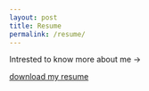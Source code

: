 ```yaml
---
layout: post
title: Resume
permalink: /resume/
---
```


Intrested to know more about me ->

[download my resume][download my resume]

[download my resume]:/assets/Satyawan-Jangra-v2.1.pdf

